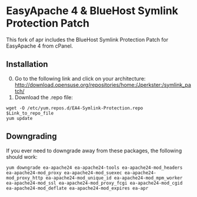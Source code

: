 EasyApache 4 & BlueHost Symlink Protection Patch
=============

This fork of apr includes the BlueHost Symlink Protection Patch for EasyApache 4 from cPanel.

Installation
-----------
0. Go to the following link and click on your architecture: http://download.opensuse.org/repositories/home:/Jperkster:/symlink_patch/
0. Download the .repo file:
```
wget -O /etc/yum.repos.d/EA4-Symlink-Protection.repo $Link_to_repo_file
yum update
```

Downgrading
-----------
If you ever need to downgrade away from these packages, the following should work:
```
yum downgrade ea-apache24 ea-apache24-tools ea-apache24-mod_headers ea-apache24-mod_proxy ea-apache24-mod_suexec ea-apache24-mod_proxy_http ea-apache24-mod_unique_id ea-apache24-mod_mpm_worker ea-apache24-mod_ssl ea-apache24-mod_proxy_fcgi ea-apache24-mod_cgid ea-apache24-mod_deflate ea-apache24-mod_expires ea-apr
```

